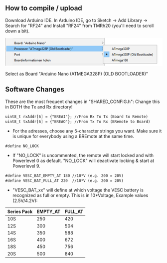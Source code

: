 ## How to compile / upload
Download Arduino IDE.
In Arduino IDE, go to Sketch -> Add Library -> Search for "RF24" and Install "RF24" from TMRh20 (you'll need to scroll down a bit).

![Board](BoardSelection.png)

Select as Board "Arduino Nano (ATMEGA328P) (OLD BOOTLOADER)"

## Software Changes
These are the most frequent changes in "SHARED_CONFIG.h":
Change this in BOTH the Tx and Rx directory!
```
uint8_t rxAddr[6] = {"BREAI"}; //From Rx To Tx (Board to Remote)
uint8_t txAddr[6] = {"BREAO"}; //From Tx To Rx (BRemote to Board)
```
* For the adresses, choose any 5-character strings you want. Make sure it is unique for everybody using a BREmote at the same time.
```
#define NO_LOCK
```
* If "NO_LOCK" is uncommented, the remote will start locked and with Powerlevel 0 as default. "NO_LOCK" will deactivate locking & start at Powerlevel 9.
```
#define VESC_BAT_EMPTY_AT 180 //10*V (e.g. 200 = 20V)
#define VESC_BAT_FULL_AT 220  //10*V (e.g. 200 = 20V)
```
* "VESC_BAT_xx" will define at which voltage the VESC battery is recognized as full or empty.
This is in 10*Voltage, Example values (2.5V/4.2V):

| Series Pack | EMPTY_AT | FULL_AT |
| --- | --- | --- |
| 10S | 250 | 420 |
| 12S | 300 | 504 |
| 14S | 350 | 588 |
| 16S | 400 | 672 |
| 18S | 450 | 756 |
| 20S | 500 | 840 |